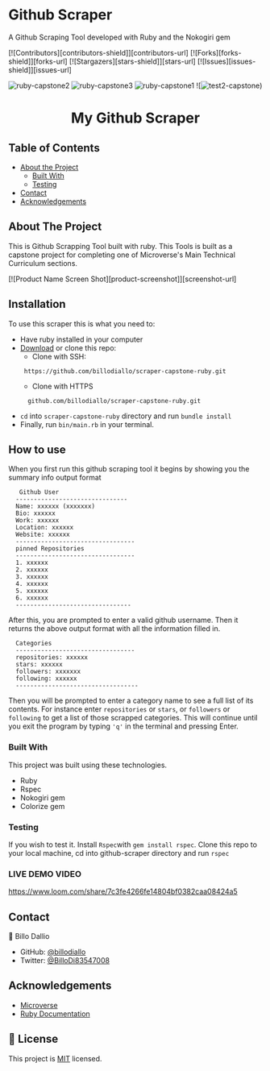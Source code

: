# Github Scraper
A Github Scraping Tool developed with Ruby and the Nokogiri gem

[![Contributors][contributors-shield]][contributors-url]
[![Forks][forks-shield]][forks-url]
[![Stargazers][stars-shield]][stars-url]
[![Issues][issues-shield]][issues-url]


<!-- PROJECT SCRENSHOOT -->
![ruby-capstone2](https://user-images.githubusercontent.com/11162987/109022267-b8c11680-76cc-11eb-9599-5cbc255b4a4b.PNG)
![ruby-capstone3](https://user-images.githubusercontent.com/11162987/109022276-b9f24380-76cc-11eb-85f1-1ba143e6ecf8.PNG)
![ruby-capstone1](https://user-images.githubusercontent.com/11162987/109022278-ba8ada00-76cc-11eb-80ff-392523aebcc2.PNG)
![![test2-capstone](https://user-images.githubusercontent.com/11162987/109165272-69dab600-778c-11eb-93b3-5e1500091670.PNG))
<br />
<p align="center">
  <a href="https://github.com/billodiallo/scraper-capstone-ruby">
  </a>

  <h1 align="center">My Github Scraper</h1>


<!-- TABLE OF CONTENTS -->
## Table of Contents

* [About the Project](#about-the-project)
  * [Built With](#built-with)
  * [Testing](#testing)
* [Contact](#contact)
* [Acknowledgements](#acknowledgements)


<!-- ABOUT THE PROJECT -->
## About The Project

This is Github Scrapping Tool built with ruby. This Tools is built as a capstone project for completing one of Microverse's Main Technical Curriculum sections.

[![Product Name Screen Shot][product-screenshot]][screenshot-url]

<!-- ABOUT THE PROJECT -->
## Installation

To use this scraper this is what you need to:
* Have ruby installed in your computer
* [Download](https://github.com/billodiallo/scraper-capstone-ruby.git) or clone this repo:
  - Clone with SSH:
  ```
   https://github.com/billodiallo/scraper-capstone-ruby.git
  ```
  - Clone with HTTPS
  ```
    github.com/billodiallo/scraper-capstone-ruby.git
  ```
* `cd` into `scraper-capstone-ruby` directory and run `bundle install`
* Finally, run `bin/main.rb` in your terminal.

## How to use
When you first run this github scraping tool it begins by showing you the summary info output format

```
   Github User
  -------------------------------  
  Name: xxxxxx (xxxxxxx)  
  Bio: xxxxxx  
  Work: xxxxxx  
  Location: xxxxxx  
  Website: xxxxxx  
  ---------------------------------
  pinned Repositories
  ---------------------------------
  1. xxxxxx
  2. xxxxxx
  3. xxxxxx
  4. xxxxxx
  5. xxxxxx
  6. xxxxxx
  --------------------------------
```

After this, you are prompted to enter a valid github username. Then it returns the above output format with all the information filled in.

```
  Categories
  ---------------------------------
  repositories: xxxxxx
  stars: xxxxxx
  followers: xxxxxxx
  following: xxxxxx
  ----------------------------------
```
Then you will be prompted to enter a category name to see a full list of its contents. For instance enter `repositories` or `stars`, or  `followers` or `following`  to get a list of those scrapped categories. This will continue until you exit the program by typing `'q'` in the terminal and pressing Enter.

### Built With
This project was built using these technologies.
* Ruby
* Rspec
* Nokogiri gem
* Colorize gem

### Testing
If you wish to test it. Install `Rspec`with `gem install rspec`. Clone this repo to your local machine, cd into github-scraper directory and run `rspec`

<!-- LIVE VERSION -->
### LIVE DEMO VIDEO

https://www.loom.com/share/7c3fe4266fe14804bf0382caa08424a5


<!-- CONTACT -->
## Contact

👤 Billo Dallio

- GitHub: [@billodiallo](https://github.com/billodiallo)
- Twitter: [@BilloDi83547008](https://twitter.com/BilloDi83547008)

<!-- ACKNOWLEDGEMENTS -->
## Acknowledgements
* [Microverse](https://www.microverse.org/)
* [Ruby Documentation](https://www.ruby-lang.org/en/documentation/)


## 📝 License

This project is [MIT](LICENSE) licensed.

